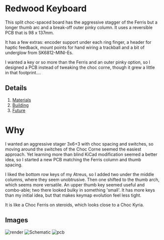 # Redwood Keyboard

This split choc-spaced board has the aggressive stagger of the Ferris but a longer thumb arc and a break-off outer pinky column. It uses a reversible PCB that is 98 x 137mm.

It has a few extras: encoder support under each ring finger, a header for haptic feedback, mount points for hand wiring a trackball and a bit of underglow from SK6812-MINI-Es.

I wanted a key or so more than the Ferris and an outer pinky option, so I designed a PCB instead of tweaking the choc corne, though it grew a little in that footprint....

## Details

1. [Materials](docs/materials.md)
2. [Building](docs/build.md)
3. [Future](docs/Future.md)

# Why

I wanted an aggressive stager 3x6+3 with choc spacing and switches, so moving around the switches of the Choc Corne seemed the easiest approach. Yet learning more than blind KiCad modification seemed a better idea, so I started a new PCB matching the Ferris column and thumb spacing.

I liked the bottom row keys of my Atreus, so I added two under the middle columns, where they seem unobtrusive. Then one shifted to the thumb arch, which seems more versatile. An upper thumb key seemed useful and combo-able; two there looked bulky in something 'small'. It has more keys than my initial idea, but that makes keymap evolution feel less tight.

It is like a Choc Ferris on steroids, which looks close to a Choc Kyria.

## Images

![render](docs/image/redwood-front.png "Front Render")
![](docs/image/redwood-sch.svg "Schematic")
![pcb](docs/image/redwood-brd.png "PCB")
